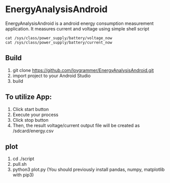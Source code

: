 # EnergyAnalysisAndroid

EnergyAnalysisAndroid is a android energy consumption measurement application.
It measures current and voltage using simple shell script
   
~~~
cat /sys/class/power_supply/battery/voltage_now
cat /sys/class/power_supply/battery/current_now
~~~

## Build
1) git clone https://github.com/lovgrammer/EnergyAnalysisAndroid.git
2) import project to your Android Studio
3) build

## To utilize App:
1) Click start button
2) Execute your process
3) Click stop button
4) Then, the result voltage/current output file will be created as /sdcard/energy.csv

## plot
1) cd ./script
2) pull.sh
3) python3 plot.py
(You should previously install pandas, numpy, matplotlib with pip3)

